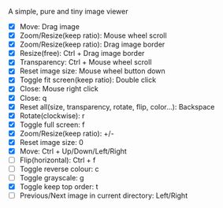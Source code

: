 A simple, pure and tiny image viewer

- [x] Move: Drag image
- [x] Zoom/Resize(keep ratio): Mouse wheel scroll
- [x] Zoom/Resize(keep ratio): Drag image border
- [x] Resize(free): Ctrl + Drag image border
- [x] Transparency: Ctrl + Mouse wheel scroll
- [x] Reset image size: Mouse wheel button down
- [x] Toggle fit screen(keep ratio): Double click
- [x] Close: Mouse right click
- [x] Close: q
- [x] Reset all(size, transparency, rotate, flip, color...): Backspace
- [x] Rotate(clockwise): r
- [x] Toggle full screen: f
- [x] Zoom/Resize(keep ratio): +/-
- [x] Reset image size: 0
- [x] Move: Ctrl + Up/Down/Left/Right
- [ ] Flip(horizontal): Ctrl + f
- [ ] Toggle reverse colour: c
- [ ] Toggle grayscale: g
- [x] Toggle keep top order: t
- [ ] Previous/Next image in current directory: Left/Right
